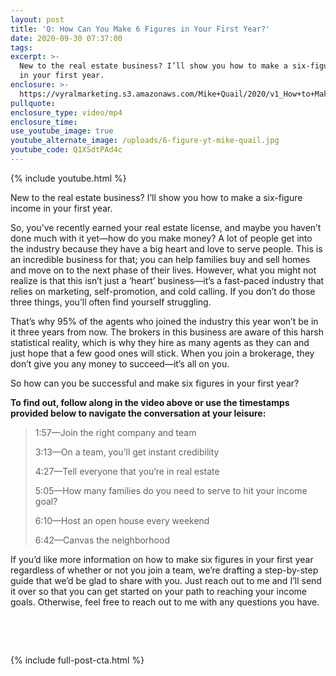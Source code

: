 ```yaml
---
layout: post
title: 'Q: How Can You Make 6 Figures in Your First Year?'
date: 2020-09-30 07:37:00
tags:
excerpt: >-
  New to the real estate business? I’ll show you how to make a six-figure income
  in your first year.
enclosure: >-
  https://vyralmarketing.s3.amazonaws.com/Mike+Quail/2020/v1_How+to+Make+6+Figures+Your+First+Year+-+Mike+Quail.mp4
pullquote:
enclosure_type: video/mp4
enclosure_time:
use_youtube_image: true
youtube_alternate_image: /uploads/6-figure-yt-mike-quail.jpg
youtube_code: Q1XSdtPAd4c
---
```


{% include youtube.html %}

New to the real estate business? I’ll show you how to make a six-figure income in your first year.

So, you’ve recently earned your real estate license, and maybe you haven’t done much with it yet—how do you make money? A lot of people get into the industry because they have a big heart and love to serve people. This is an incredible business for that; you can help families buy and sell homes and move on to the next phase of their lives. However, what you might not realize is that this isn’t just a ‘heart’ business—it’s a fast-paced industry that relies on marketing, self-promotion, and cold calling. If you don’t do those three things, you’ll often find yourself struggling.

That’s why 95% of the agents who joined the industry this year won’t be in it three years from now. The brokers in this business are aware of this harsh statistical reality, which is why they hire as many agents as they can and just hope that a few good ones will stick. When you join a brokerage, they don’t give you any money to succeed—it’s all on you.

So how can you be successful and make six figures in your first year?

**To find out, follow along in the video above or use the timestamps provided below to navigate the conversation at your leisure:**

> 1:57—Join the right company and team
>
>
> 3:13—On a team, you’ll get instant credibility
>
>
> 4:27—Tell everyone that you’re in real estate
>
>
> 5:05—How many families do you need to serve to hit your income goal?
>
>
> 6:10—Host an open house every weekend
>
>
> 6:42—Canvas the neighborhood

If you’d like more information on how to make six figures in your first year regardless of whether or not you join a team, we’re drafting a step-by-step guide that we’d be glad to share with you. Just reach out to me and I’ll send it over so that you can get started on your path to reaching your income goals. Otherwise, feel free to reach out to me with any questions you have.

&nbsp;

&nbsp;

{% include full-post-cta.html %}